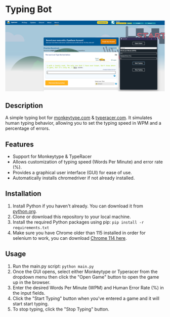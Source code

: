 # Typing Bot
![Demo](demo.png)

## Description
A simple typing bot for [monkeytype.com](https://monkeytype.com) & [typeracer.com](https://play.typeracer.com/). It simulates human typing behavior, allowing you to set the typing speed in WPM and a percentage of errors.

## Features
- Support for Monkeytype & TypeRacer
- Allows customization of typing speed (Words Per Minute) and error rate (%).
- Provides a graphical user interface (GUI) for ease of use.
- Automatically installs chromedriver if not already installed.

## Installation
1. Install Python if you haven't already. You can download it from [python.org](https://www.python.org/downloads/).
2. Clone or download this repository to your local machine.
3. Install the required Python packages using pip: `pip install -r requirements.txt`
4. Make sure you have Chrome older than 115 installed in order for selenium to work, you can download [Chrome 114 here](https://www.filepuma.com/download/google_chrome_64bit_114.0.5735.199-35569/download/).

## Usage
1. Run the main.py script: `python main.py`
2. Once the GUI opens, select either Monkeytype or Typeracer from the dropdown menu then click the "Open Game" button to open the game up in the browser.
2. Enter the desired Words Per Minute (WPM) and Human Error Rate (%) in the input fields.
3. Click the "Start Typing" button when you've entered a game and it will start start typing.
4. To stop typing, click the "Stop Typing" button.